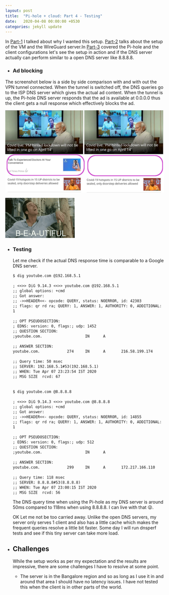 ```yaml
---
layout: post
title:  "Pi-hole + cloud: Part 4 - Testing"
date:   2020-04-08 00:00:00 +0530
categories: jekyll update
---
```


In [Part-1][part1] I talked about why I wanted this setup. [Part-2][part2] talks about the setup of the VM and the WireGuard server.In [Part-3][part3] covered the Pi-hole and the client configurations let's see the setup in action and if the DNS server actually can perform similar to a open DNS server like 8.8.8.8.

- ### Ad blocking

The screenshot below is a side by side comparison with and with out the VPN tunnel connected. When the tunnel is switched off, the DNS queries go to the ISP DNS server which gives the actual ad content. When the tunnel is up, the Pi-hole DNS server responds that the ad is available at 0.0.0.0 thus the client gets a null response which effectively blocks the ad.

![Ads blocked comparison](/assets/images/adblock2.jpg)


![B E A Utiful](/assets/images/beautiful.gif)

- ### Testing
  Let me check if the actual DNS response time is comparable to a Google DNS server.

      $ dig youtube.com @192.168.5.1

      ; <<>> DiG 9.14.3 <<>> youtube.com @192.168.5.1
      ;; global options: +cmd
      ;; Got answer:
      ;; ->>HEADER<<- opcode: QUERY, status: NOERROR, id: 42303
      ;; flags: qr rd ra; QUERY: 1, ANSWER: 1, AUTHORITY: 0, ADDITIONAL: 1

      ;; OPT PSEUDOSECTION:
      ; EDNS: version: 0, flags:; udp: 1452
      ;; QUESTION SECTION:
      ;youtube.com.                   IN      A

      ;; ANSWER SECTION:
      youtube.com.            274     IN      A       216.58.199.174

      ;; Query time: 50 msec
      ;; SERVER: 192.168.5.1#53(192.168.5.1)
      ;; WHEN: Tue Apr 07 23:23:54 IST 2020
      ;; MSG SIZE  rcvd: 67


      $ dig youtube.com @8.8.8.8

      ; <<>> DiG 9.14.3 <<>> youtube.com @8.8.8.8
      ;; global options: +cmd
      ;; Got answer:
      ;; ->>HEADER<<- opcode: QUERY, status: NOERROR, id: 14855
      ;; flags: qr rd ra; QUERY: 1, ANSWER: 1, AUTHORITY: 0, ADDITIONAL: 1

      ;; OPT PSEUDOSECTION:
      ; EDNS: version: 0, flags:; udp: 512
      ;; QUESTION SECTION:
      ;youtube.com.                   IN      A

      ;; ANSWER SECTION:
      youtube.com.            299     IN      A       172.217.166.110

      ;; Query time: 118 msec
      ;; SERVER: 8.8.8.8#53(8.8.8.8)
      ;; WHEN: Tue Apr 07 23:00:15 IST 2020
      ;; MSG SIZE  rcvd: 56

  The DNS query time when using the Pi-hole as my DNS server is around 50ms compared to 118ms when using 8.8.8.8. I can live with that :stuck_out_tongue_winking_eye:.

  OK Let me not be too carried away. Unlike the open DNS servers, my server only serves 1 client and also has a little cache which makes the frequent queries resolve a little bit faster. Some day I will run dnsperf tests and see if this tiny server can take more load.

- ## Challenges

  While the setup works as per my expectation and the results are impressive, there are some challenges I have to resolve at some point.
    - The server is in the Bangalore region and so as long as I use it in and around that area I should have no latency issues. I have not tested this when the client is in other parts of the world.

[part1]: https://blog.krishnaghatti.dev/jekyll/update/2020/04/07/pihole-in-the-cloud-part-1.html
[part2]: https://blog.krishnaghatti.dev/jekyll/update/2020/04/08/pihole-in-the-cloud-part-2.html
[part3]: https://blog.krishnaghatti.dev/jekyll/update/2020/04/08/pihole-in-the-cloud-part-3.html

